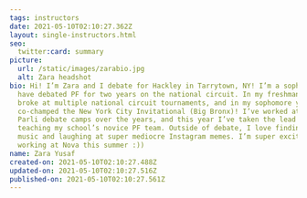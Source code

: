 ```yaml
---
tags: instructors
date: 2021-05-10T02:10:27.362Z
layout: single-instructors.html
seo:
  twitter:card: summary
picture:
  url: /static/images/zarabio.jpg
  alt: Zara headshot
bio: Hi! I’m Zara and I debate for Hackley in Tarrytown, NY! I’m a sophomore and
  have debated PF for two years on the national circuit. In my freshman year, I
  broke at multiple national circuit tournaments, and in my sophomore year I
  co-champed the New York City Invitational (Big Bronx)! I’ve worked at a few
  Parli debate camps over the years, and this year I’ve taken the lead in
  teaching my school’s novice PF team. Outside of debate, I love finding new
  music and laughing at super mediocre Instagram memes. I’m super excited to be
  working at Nova this summer :))
name: Zara Yusaf
created-on: 2021-05-10T02:10:27.488Z
updated-on: 2021-05-10T02:10:27.516Z
published-on: 2021-05-10T02:10:27.561Z
---
```

